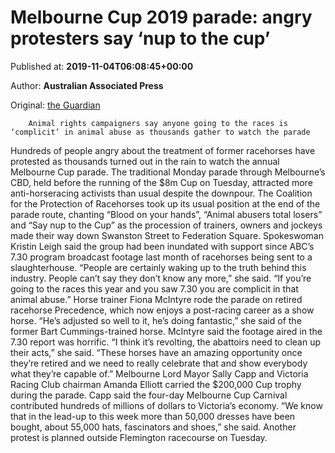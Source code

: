 
# Melbourne Cup 2019 parade: angry protesters say ‘nup to the cup’

Published at: **2019-11-04T06:08:45+00:00**

Author: **Australian Associated Press**

Original: [the Guardian](https://www.theguardian.com/sport/2019/nov/04/melbourne-cup-parade-angry-protesters-say-nup-to-the-cup)


        Animal rights campaigners say anyone going to the races is ‘complicit’ in animal abuse as thousands gather to watch the parade
      
Hundreds of people angry about the treatment of former racehorses have protested as thousands turned out in the rain to watch the annual Melbourne Cup parade.
The traditional Monday parade through Melbourne’s CBD, held before the running of the $8m Cup on Tuesday, attracted more anti-horseracing activists than usual despite the downpour.
The Coalition for the Protection of Racehorses took up its usual position at the end of the parade route, chanting “Blood on your hands”, “Animal abusers total losers” and “Say nup to the Cup” as the procession of trainers, owners and jockeys made their way down Swanston Street to Federation Square.
Spokeswoman Kristin Leigh said the group had been inundated with support since ABC’s 7.30 program broadcast footage last month of racehorses being sent to a slaughterhouse.
“People are certainly waking up to the truth behind this industry. People can’t say they don’t know any more,” she said.
“If you’re going to the races this year and you saw 7.30 you are complicit in that animal abuse.”
Horse trainer Fiona McIntyre rode the parade on retired racehorse Precedence, which now enjoys a post-racing career as a show horse.
“He’s adjusted so well to it, he’s doing fantastic,” she said of the former Bart Cummings-trained horse.
McIntyre said the footage aired in the 7.30 report was horrific.
“I think it’s revolting, the abattoirs need to clean up their acts,” she said.
“These horses have an amazing opportunity once they’re retired and we need to really celebrate that and show everybody what they’re capable of.”
Melbourne Lord Mayor Sally Capp and Victoria Racing Club chairman Amanda Elliott carried the $200,000 Cup trophy during the parade.
Capp said the four-day Melbourne Cup Carnival contributed hundreds of millions of dollars to Victoria’s economy.
“We know that in the lead-up to this week more than 50,000 dresses have been bought, about 55,000 hats, fascinators and shoes,” she said.
Another protest is planned outside Flemington racecourse on Tuesday.
